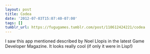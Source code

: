```yaml
---
layout: post
title: Codea
date: '2012-07-03T15:07:40-07:00'
tags: []
tumblr_url: https://fugugames.tumblr.com/post/110612424221/codea
---
```

I saw this app mentioned described by Noel Llopis in the latest Game Developer Magazine. It looks really cool (if only it were in Lisp!)

